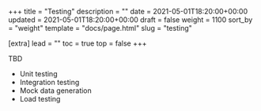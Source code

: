 +++
title = "Testing"
description = ""
date = 2021-05-01T18:20:00+00:00
updated = 2021-05-01T18:20:00+00:00
draft = false
weight = 1100
sort_by = "weight"
template = "docs/page.html"
slug = "testing"

[extra]
lead = ""
toc = true
top = false
+++

TBD

- Unit testing
- Integration testing
- Mock data generation
- Load testing

